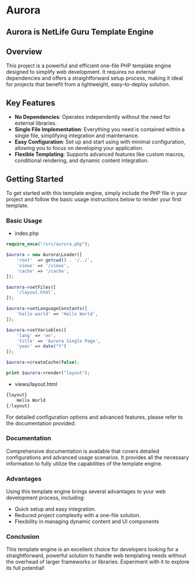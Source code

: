# Aurora 
## Aurora is NetLife Guru Template Engine

## Overview
This project is a powerful and efficient one-file PHP template engine designed to simplify web development. It requires no external dependencies and offers a straightforward setup process, making it ideal for projects that benefit from a lightweight, easy-to-deploy solution.

## Key Features
- **No Dependencies**: Operates independently without the need for external libraries.
- **Single File Implementation**: Everything you need is contained within a single file, simplifying integration and maintenance.
- **Easy Configuration**: Set up and start using with minimal configuration, allowing you to focus on developing your application.
- **Flexible Templating**: Supports advanced features like custom macros, conditional rendering, and dynamic content integration.

## Getting Started
To get started with this template engine, simply include the PHP file in your project and follow the basic usage instructions below to render your first template.

### Basic Usage

- index.php
```php
require_once("/src/aurora.php");

$aurora = new Aurora\Loader([
    'root'  => getcwd() . '/../',
    'views' => '/views',
    'cache' => '/cache',
]);

$aurora->setFiles([
    '/layout.html',
]);

$aurora->setLanguageConstants([
    'hello world' => 'Hello World',
]);

$aurora->setVariables([
    'lang' => 'en',
    'title' => 'Aurora Single Page',
    'year' => date("Y")
]);

$aurora->createCache(false);

print $aurora->render("layout");
```

- views/layout.html
```php
{layout}
    Hello World
{/layout}
```
For detailed configuration options and advanced features, please refer to the documentation provided.

### Documentation

Comprehensive documentation is available that covers detailed configurations and advanced usage scenarios. It provides all the necessary information to fully utilize the capabilities of the template engine.

### Advantages

Using this template engine brings several advantages to your web development process, including:

- Quick setup and easy integration.
- Reduced project complexity with a one-file solution.
- Flexibility in managing dynamic content and UI components

### Conclusion

This template engine is an excellent choice for developers looking for a straightforward, powerful solution to handle web templating needs without the overhead of larger frameworks or libraries. Experiment with it to explore its full potential!




